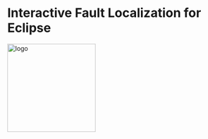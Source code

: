# Interactive Fault Localization for Eclipse

<img src="https://git.sed.hu/geryxyz/iFL-eclipse-plugin/raw/dev/org.eclipse.sed.ifl/icons/logo.png" alt="logo"  style="width: 200px" />
